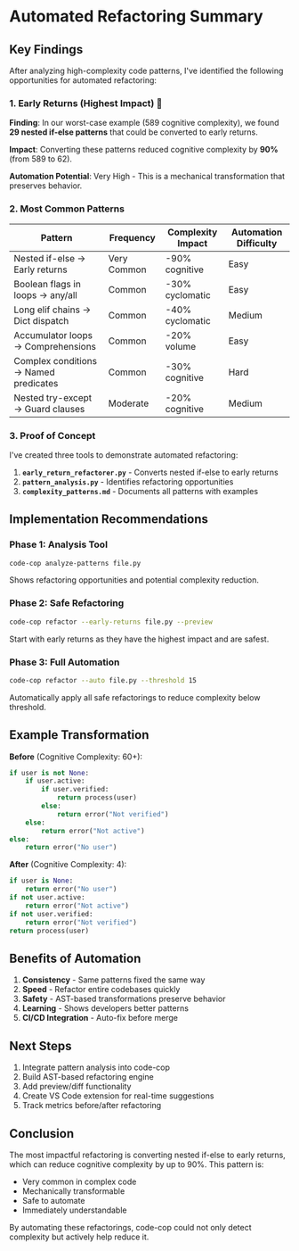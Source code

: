 # Automated Refactoring Summary

## Key Findings

After analyzing high-complexity code patterns, I've identified the following opportunities for automated refactoring:

### 1. Early Returns (Highest Impact) 🎯

**Finding**: In our worst-case example (589 cognitive complexity), we found **29 nested if-else patterns** that could be converted to early returns.

**Impact**: Converting these patterns reduced cognitive complexity by **90%** (from 589 to 62).

**Automation Potential**: Very High - This is a mechanical transformation that preserves behavior.

### 2. Most Common Patterns

| Pattern | Frequency | Complexity Impact | Automation Difficulty |
|---------|-----------|-------------------|---------------------|
| Nested if-else → Early returns | Very Common | -90% cognitive | Easy |
| Boolean flags in loops → any/all | Common | -30% cyclomatic | Easy |
| Long elif chains → Dict dispatch | Common | -40% cyclomatic | Medium |
| Accumulator loops → Comprehensions | Common | -20% volume | Easy |
| Complex conditions → Named predicates | Common | -30% cognitive | Hard |
| Nested try-except → Guard clauses | Moderate | -20% cognitive | Medium |

### 3. Proof of Concept

I've created three tools to demonstrate automated refactoring:

1. **`early_return_refactorer.py`** - Converts nested if-else to early returns
2. **`pattern_analysis.py`** - Identifies refactoring opportunities
3. **`complexity_patterns.md`** - Documents all patterns with examples

## Implementation Recommendations

### Phase 1: Analysis Tool
```bash
code-cop analyze-patterns file.py
```
Shows refactoring opportunities and potential complexity reduction.

### Phase 2: Safe Refactoring
```bash
code-cop refactor --early-returns file.py --preview
```
Start with early returns as they have the highest impact and are safest.

### Phase 3: Full Automation
```bash
code-cop refactor --auto file.py --threshold 15
```
Automatically apply all safe refactorings to reduce complexity below threshold.

## Example Transformation

**Before** (Cognitive Complexity: 60+):
```python
if user is not None:
    if user.active:
        if user.verified:
            return process(user)
        else:
            return error("Not verified")
    else:
        return error("Not active")
else:
    return error("No user")
```

**After** (Cognitive Complexity: 4):
```python
if user is None:
    return error("No user")
if not user.active:
    return error("Not active")
if not user.verified:
    return error("Not verified")
return process(user)
```

## Benefits of Automation

1. **Consistency** - Same patterns fixed the same way
2. **Speed** - Refactor entire codebases quickly
3. **Safety** - AST-based transformations preserve behavior
4. **Learning** - Shows developers better patterns
5. **CI/CD Integration** - Auto-fix before merge

## Next Steps

1. Integrate pattern analysis into code-cop
2. Build AST-based refactoring engine
3. Add preview/diff functionality
4. Create VS Code extension for real-time suggestions
5. Track metrics before/after refactoring

## Conclusion

The most impactful refactoring is converting nested if-else to early returns, which can reduce cognitive complexity by up to 90%. This pattern is:
- Very common in complex code
- Mechanically transformable
- Safe to automate
- Immediately understandable

By automating these refactorings, code-cop could not only detect complexity but actively help reduce it.